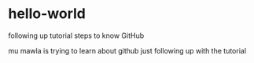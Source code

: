 # hello-world
following up tutorial steps to know GitHub

mu mawla is trying to learn about github
just following up with the tutorial

